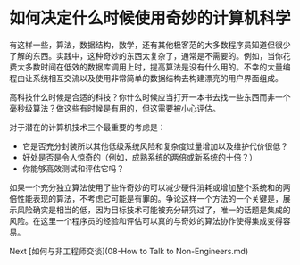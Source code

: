 # 如何决定什么时候使用奇妙的计算机科学

有这样一些，算法，数据结构，数学，还有其他极客范的大多数程序员知道但很少了解的东西。实践中，这种奇妙的东西太复杂了，通常是不需要的。例如，当你花费大多数时间在低效的数据库调用上时，提高算法是没有什么用的。不幸的大量编程由让系统相互交流以及使用非常简单的数据结构去构建漂亮的用户界面组成。

高科技什么时候是合适的科技？你什么时候应当打开一本书去找一些东西而非一个毫秒级算法？做这些有时候是有用的，但这需要被小心评估。

对于潜在的计算机技术三个最重要的考虑是：

- 它是否充分封装所以其他低级系统风险和复杂度过量增加以及维护代价很低？
- 好处是否是令人惊奇的（例如，成熟系统的两倍或新系统的十倍？）
- 你能够高效测试和评估它吗？

如果一个充分独立算法使用了些许奇妙的可以减少硬件消耗或增加整个系统和的两倍性能表现的算法，不考虑它可能是有罪的。争论这样一个方法的一个关键是，展示风险确实是相当的低，因为目标技术可能被充分研究过了，唯一的话题是集成的风险。在这里一个程序员的经验和评估可以真的与奇妙的算法协作使得集成变得容易。

Next [如何与非工程师交谈](08-How to Talk to Non-Engineers.md)
